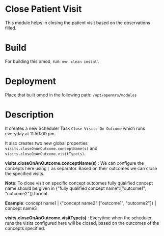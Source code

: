 # Close Patient Visit
This module helps in closing the patient visit based on the observations filled.
# Build
For building this omod, run:
`mvn clean install`
# Deployment
Place that built omod in the following path:
`/opt/openmrs/modules`
# Description
It creates a new Scheduler Task `Close Visits On Outcome` which runs everyday at 11:50:00 pm. 

It also creates two new global properties `visits.closeOnAnOutcome.conceptName(s)` and `visits.closeOnAnOutcome.visitType(s)`.

<b>visits.closeOnAnOutcome.conceptName(s)</b> : We can configure the concepts here using `|` as separator. Based on their outcomes we can close the specified visits.

<b>Note</b>: To close visit on specific concept outcomes fully qualified concept name should be given in {"fully qualified concept name":["outcome1", "outcome2"]} format.

<b>Example</b>: concept name1 | {"concept name2":["outcome1", "outcome2"]} | concept name3

<b>visits.closeOnAnOutcome.visitType(s)</b> : Everytime when the scheduler runs the visits configured here will be closed, based on the outcomes of the concepts specified.
